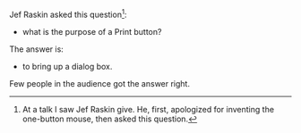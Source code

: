 Jef Raskin asked this question[^1]:

- what is the purpose of a Print button?

The answer is:

- to bring up a dialog box.

Few people in the audience got the answer right.

[^1]: At a talk I saw Jef Raskin give.  He, first, apologized for inventing the one-button mouse, then asked this question.